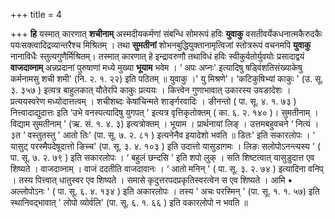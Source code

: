 +++
title = 4

+++
**हि** यस्मात् कारणात् **शचीनाम्** अस्मदीयकर्मणां संबन्धि सोमरूपं हविः **युवाकु** वसतीवर्येकधनात्मकैरुदकैः पयःसक्त्वादिद्रव्यान्तरैश्च मिश्रितम् । तथा **सुमतीनां** शोभनबुद्धियुक्तानामृत्विजां स्तोत्ररूपं वचनमपि **युवाकु** नानाविधैः स्तुत्यगुणैर्मिश्रितम्। तस्मात् कारणात् हे इन्द्रावरुणौ तथाविधं हविः स्वीकुर्वतोर्युवयोः प्रसादाद्वयं **वाजदाव्नाम्** अन्नप्रदानां पुरुषाणां मध्ये मुख्या **भूयाम** भवेम ।  ‘ अपः अप्नः' इत्यादिषु षड्विंशतिसंख्याकेषु कर्मनामसु शची शमी' (नि. २. १. २२) इति पठितम् ॥ युवाकु ।' यु मिश्रणे'। ‘कटिकुषिभ्यां काकुः ' (उ. सू. ३. ३५७ ) इत्यत्र बाहुलकात् यौतेरपि काकुः प्रत्ययः । कित्त्वेन गुणाभावात् उकारस्य उवङादेशः । प्रत्ययस्वरेण मध्योदात्तत्वम् । शचीशब्दः केषांचिन्मते शार्ङ्गरवादिः । ङीनन्तो ( पा. सू. ४. १. ७३ ) नित्त्वादाद्युदात्तः इति ‘उभे वनस्पत्यादिषु युगपत् ' इत्यत्र वृत्तिकृतोक्तम् ( का. ६. २. १४० )। सुमतीनाम् । विद्याम सुमतीनाम् ' (ऋ. सं. १. ४. ३) इत्यत्रोक्तम् । भूयाम । प्रार्थनायां लिङ् । उत्तमबहुवचने ‘ नित्यं । ३त  ‘ वस्तुतस्तु ' आतो तिः' (पा. सू. ७. २. ८१ ) इत्यनेनैव इयादेशो भवति ॥ डितः' इति सकारलोपः ।  ‘ यासुट् परस्मैपदेषूदात्तो ङिच्च' (पा. सू. ३. ४. १०३ ) इति उदात्तो यासुडागमः । लिङः सलोपोऽनन्त्यस्य ' ( पा. सू. ७. २. ७९ ) इति सकारलोपः ।  ‘ बहुलं छन्दसि ' इति शपो लुक् । सति शिष्टत्वात् यासुडुदात्त एव शिष्यते । वाजदाव्नाम् । वाजं ददतीति वाजदावानः ।  ‘ आतो मनिन् ' ( पा. सू. ३. २. ७४ ) इत्यादिना वनिप् । तस्य पित्त्वात् धातुस्वर एव शिष्यते । समासे कृदुत्तरपदप्रकृतिस्वरत्वेन स एव शिष्यते । आमि • अल्लोपोऽनः ' ( पा. सू. ६. ४. १३४ ) इति अकारलोपः । तस्य ' अचः परस्मिन् ' (पा. सू. १. १. ५७) इति स्थानिवद्भावात् ' लोपो व्योर्वलि' (पा. सू. ६. १. ६६ ) इति वकारलोपो न भवति ॥